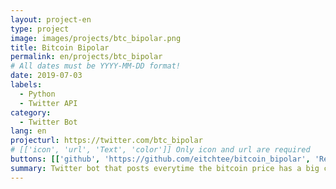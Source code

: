 ```yaml
---
layout: project-en
type: project
image: images/projects/btc_bipolar.png
title: Bitcoin Bipolar
permalink: en/projects/btc_bipolar
# All dates must be YYYY-MM-DD format!
date: 2019-07-03
labels:
  - Python
  - Twitter API
category:
  - Twitter Bot
lang: en
projecturl: https://twitter.com/btc_bipolar
# [['icon', 'url', 'Text', 'color']] Only icon and url are required
buttons: [['github', 'https://github.com/eitchtee/bitcoin_bipolar', 'Repo', 'black'], ['twitter', 'https://twitter.com/BTC_bipolar', 'Twitter', 'blue']]
summary: Twitter bot that posts everytime the bitcoin price has a big change.
---
```


